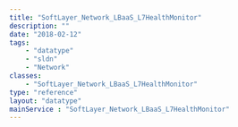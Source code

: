 ```yaml
---
title: "SoftLayer_Network_LBaaS_L7HealthMonitor"
description: ""
date: "2018-02-12"
tags:
    - "datatype"
    - "sldn"
    - "Network"
classes:
    - "SoftLayer_Network_LBaaS_L7HealthMonitor"
type: "reference"
layout: "datatype"
mainService : "SoftLayer_Network_LBaaS_L7HealthMonitor"
---
```

